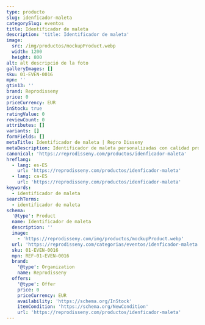 ```yaml
---
type: producto
slug: idenficador-maleta
categorySlug: eventos
title: Identificador de maleta
description: 'title: Identificador de maleta'
image:
  src: /img/productos/mockupProduct.webp
  width: 1200
  height: 800
alt: alt descripció de la foto
galleryImages: []
sku: 01-EVEN-0016
mpn: ''
gtin13: ''
brand: Reprodisseny
price: 0
priceCurrency: EUR
inStock: true
ratingValue: 0
reviewCount: 0
attributes: []
variants: []
formFields: []
metaTitle: Identificador de maleta | Repro Disseny
metaDescription: Identificador de maleta personalizadas con calidad profesional en Cataluña.
canonical: 'https://reprodisseny.com/productos/idenficador-maleta'
hreflang:
  - lang: es-ES
    url: 'https://reprodisseny.com/productos/idenficador-maleta'
  - lang: ca-ES
    url: 'https://reprodisseny.com/productos/idenficador-maleta'
keywords:
  - identificador de maleta
searchTerms:
  - identificador de maleta
schema:
  '@type': Product
  name: Identificador de maleta
  description: ''
  image:
    - 'https://reprodisseny.com/img/productos/mockupProduct.webp'
  url: 'https://reprodisseny.com/categorias/eventos/idenficador-maleta'
  sku: 01-EVEN-0016
  mpn: REF-01-EVEN-0016
  brand:
    '@type': Organization
    name: Reprodisseny
  offers:
    '@type': Offer
    price: 0
    priceCurrency: EUR
    availability: 'https://schema.org/InStock'
    itemCondition: 'https://schema.org/NewCondition'
    url: 'https://reprodisseny.com/productos/idenficador-maleta'
---
```


